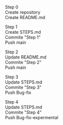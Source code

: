 Step 0<br>
Create repository<br>
Create README.md<br>

Step 1<br>
Create STEPS.md<br>
Commite "Step 1"<br>
Push main<br>

Step 2<br>
 Update README.md<br>
Commite "Step 2"<br>
Push main<br>

Step 3<br>
Update STEPS.md<br>
Commite "Step 3"<br>
Push Bug-fix<br>

Step 4<br>
Update STEPS.md<br>
Commite "Step 4"<br>
Push Bug-fix-expermental<br>

